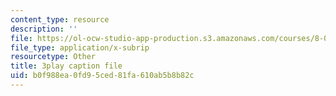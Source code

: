 ```yaml
---
content_type: resource
description: ''
file: https://ol-ocw-studio-app-production.s3.amazonaws.com/courses/8-05-quantum-physics-ii-fall-2013/b0f988ea0fd95ced81fa610ab5b8b82c_WFQ-UcH4jMM.vtt
file_type: application/x-subrip
resourcetype: Other
title: 3play caption file
uid: b0f988ea-0fd9-5ced-81fa-610ab5b8b82c
---
```

